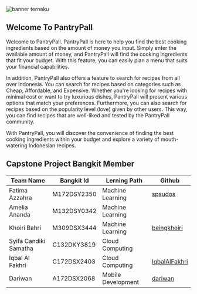 <img alt="banner ternaku" src="https://github.com/PantryPall/.github/assets/81599190/206957b5-0fcd-4d42-8be0-b6ba546c27cb"><br>

## Welcome To PantryPall

Welcome to PantryPall. PantryPall is here to help you find the best cooking ingredients based on the amount of money you input. Simply enter the available amount of money, and PantryPall will find the cooking ingredients that fit your budget. With this feature, you can easily plan a menu that suits your financial capabilities.

In addition, PantryPall also offers a feature to search for recipes from all over Indonesia. You can search for recipes based on categories such as Cheap, Affordable, and Expensive. Whether you're looking for recipes with minimal cost or want to try luxurious dishes, PantryPall will present various options that match your preferences. Furthermore, you can also search for recipes based on the popularity level (love) given by other users. This way, you can find recipes that are well-liked and tested by the PantryPall community.

With PantryPall, you will discover the convenience of finding the best cooking ingredients within your budget and explore a variety of mouth-watering Indonesian recipes.


## Capstone Project Bangkit Member

| Team Name                 | Bangkit Id  | Lerning Path       | Github                                                          |
| ------------------------- | ----------- | ------------------ | --------------------------------------------------------------- |
| Fatima Azzahra            | M172DSY2350 | Machine Learning   | [spsudos](https://github.com/spsudos)                           |
| Amelia Ananda             | M132DSY0342 | Machine Learning   | [ ]()                                                           |
| Khoiri Bahri              | M309DSX3444 | Machine Learning   | [beingkhoiri](https://github.com/beingkhoiri)                   |
| Syifa Candiki Samatha     | C132DKY3819 | Cloud Computing    | []()                                                            |
| Iqbal Al Fakhri           | C172DSX2403 | Cloud Computing    | [IqbalAlFakhri](https://github.com/IqbalAlFakhri)               |
| Dariwan                   | A172DSX2068 | Mobile Development | [dariwan](https://github.com/dariwan)                           |

